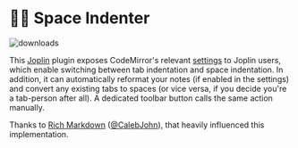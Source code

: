 # 🧑‍🚀 Space Indenter

![downloads](https://img.shields.io/badge/dynamic/json?color=brightgreen&label=downloads&query=%24.totalDownloads&url=https%3A%2F%2Fjoplin-plugin-downloads.vercel.app%2Fapi%3Fplugin%3Djoplin.plugin.space-indenter)

This [Joplin](https://joplinapp.org) plugin exposes CodeMirror's relevant [settings](https://codemirror.net/doc/manual.html#config) to Joplin users, which enable switching between tab indentation and space indentation. In addition, it can automatically reformat your notes (if enabled in the settings) and convert any existing tabs to spaces (or vice versa, if you decide you're a tab-person after all). A dedicated toolbar button calls the same action manually.

Thanks to [Rich Markdown](https://github.com/CalebJohn/joplin-rich-markdown) ([@CalebJohn](https://github.com/CalebJohn)), that heavily influenced this implementation.

